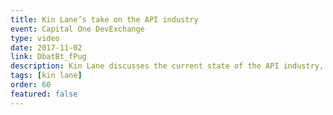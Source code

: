 ```yaml
---
title: Kin Lane’s take on the API industry
event: Capital One DevExchange
type: video
date: 2017-11-02
link: DbatBt_fPug
description: Kin Lane discusses the current state of the API industry, his role as an API evangelist, and where he thinks the industry is going with Matthew Reinbold.
tags: [kin lane]
order: 60
featured: false
---
```

